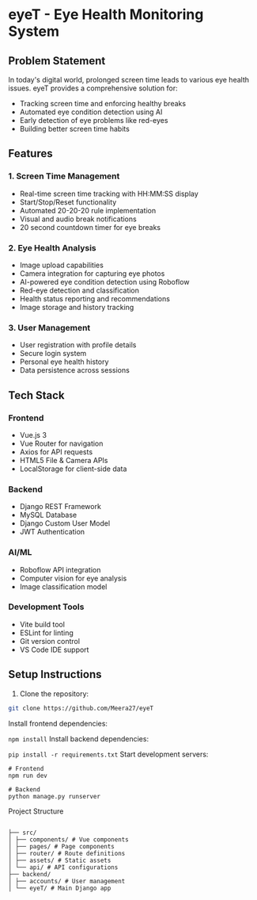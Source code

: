 # eyeT - Eye Health Monitoring System

## Problem Statement

In today's digital world, prolonged screen time leads to various eye health issues. eyeT provides a comprehensive solution for:

- Tracking screen time and enforcing healthy breaks
- Automated eye condition detection using AI
- Early detection of eye problems like red-eyes
- Building better screen time habits

## Features

### 1. Screen Time Management

- Real-time screen time tracking with HH:MM:SS display
- Start/Stop/Reset functionality
- Automated 20-20-20 rule implementation
- Visual and audio break notifications
- 20 second countdown timer for eye breaks

### 2. Eye Health Analysis

- Image upload capabilities
- Camera integration for capturing eye photos
- AI-powered eye condition detection using Roboflow
- Red-eye detection and classification
- Health status reporting and recommendations
- Image storage and history tracking

### 3. User Management

- User registration with profile details
- Secure login system
- Personal eye health history
- Data persistence across sessions

## Tech Stack

### Frontend

- Vue.js 3
- Vue Router for navigation
- Axios for API requests
- HTML5 File & Camera APIs
- LocalStorage for client-side data

### Backend

- Django REST Framework
- MySQL Database
- Django Custom User Model
- JWT Authentication

### AI/ML

- Roboflow API integration
- Computer vision for eye analysis
- Image classification model

### Development Tools

- Vite build tool
- ESLint for linting
- Git version control
- VS Code IDE support

## Setup Instructions

1. Clone the repository:

```bash
git clone https://github.com/Meera27/eyeT
```

Install frontend dependencies:

`npm install`
Install backend dependencies:

`pip install -r requirements.txt`
Start development servers:

```
# Frontend
npm run dev

# Backend
python manage.py runserver
```

Project Structure

```

├── src/
│ ├── components/ # Vue components
│ ├── pages/ # Page components
│ ├── router/ # Route definitions
│ ├── assets/ # Static assets
│ └── api/ # API configurations
├── backend/
│ ├── accounts/ # User management
│ └── eyeT/ # Main Django app

```

```

```

```

```

```

```

```

```
